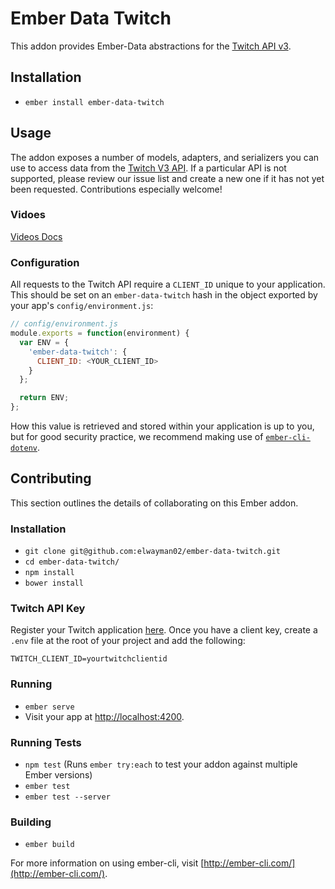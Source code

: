 # Ember Data Twitch

This addon provides Ember-Data abstractions for the [Twitch API v3](https://github.com/justintv/Twitch-API).

## Installation

* `ember install ember-data-twitch`

## Usage

The addon exposes a number of models, adapters, and serializers you can use to access data from the [Twitch V3 API][twitch-api]. If a particular API is not supported, please review our issue list and create a new one if it has not yet been requested. Contributions especially welcome!

### Vidoes
[Videos Docs][docs-videos]

### Configuration

All requests to the Twitch API require a `CLIENT_ID` unique to your application.
This should be set on an `ember-data-twitch` hash in the object exported by your app's `config/environment.js`:

```js
// config/environment.js
module.exports = function(environment) {
  var ENV = {
    'ember-data-twitch': {
      CLIENT_ID: <YOUR_CLIENT_ID>
    }
  };

  return ENV;
};
```

How this value is retrieved and stored within your application is up to you, but
for good security practice, we recommend making use of [`ember-cli-dotenv`](https://github.com/fivetanley/ember-cli-dotenv).


## Contributing

This section outlines the details of collaborating on this Ember addon.

### Installation

* `git clone git@github.com:elwayman02/ember-data-twitch.git`
* `cd ember-data-twitch/`
* `npm install`
* `bower install`

### Twitch API Key

Register your Twitch application [here](https://www.twitch.tv/settings/connections).
Once you have a client key, create a `.env` file at the root of your project and add the following:

`TWITCH_CLIENT_ID=yourtwitchclientid`

### Running

* `ember serve`
* Visit your app at [http://localhost:4200](http://localhost:4200).

### Running Tests

* `npm test` (Runs `ember try:each` to test your addon against multiple Ember versions)
* `ember test`
* `ember test --server`

### Building

* `ember build`

For more information on using ember-cli, visit [http://ember-cli.com/](http://ember-cli.com/).

[twitch-api]: https://github.com/justintv/Twitch-API
[docs-videos]: https://github.com/justintv/Twitch-API/blob/master/v3_resources/videos.md
